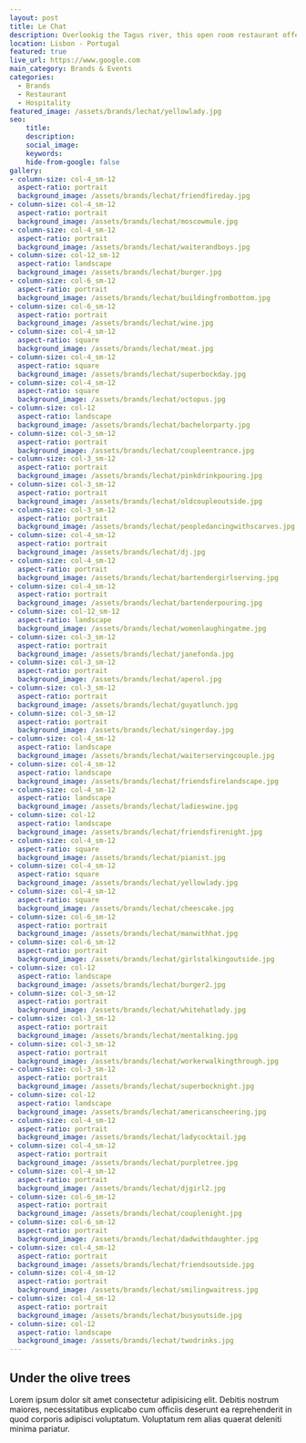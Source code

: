 ```yaml
---
layout: post
title: Le Chat
description: Overlookig the Tagus river, this open room restaurant offers great views, food and atmosphere to its customers
location: Lisbon - Portugal
featured: true
live_url: https://www.google.com
main_category: Brands & Events
categories:
  - Brands
  - Restaurant
  - Hospitality
featured_image: /assets/brands/lechat/yellowlady.jpg
seo:
    title:
    description:
    social_image:
    keywords:
    hide-from-google: false 
gallery:
- column-size: col-4_sm-12
  aspect-ratio: portrait
  background_image: /assets/brands/lechat/friendfireday.jpg
- column-size: col-4_sm-12
  aspect-ratio: portrait
  background_image: /assets/brands/lechat/moscowmule.jpg
- column-size: col-4_sm-12
  aspect-ratio: portrait
  background_image: /assets/brands/lechat/waiterandboys.jpg
- column-size: col-12_sm-12
  aspect-ratio: landscape
  background_image: /assets/brands/lechat/burger.jpg
- column-size: col-6_sm-12
  aspect-ratio: portrait
  background_image: /assets/brands/lechat/buildingfrombottom.jpg
- column-size: col-6_sm-12
  aspect-ratio: portrait
  background_image: /assets/brands/lechat/wine.jpg
- column-size: col-4_sm-12
  aspect-ratio: square
  background_image: /assets/brands/lechat/meat.jpg
- column-size: col-4_sm-12
  aspect-ratio: square
  background_image: /assets/brands/lechat/superbockday.jpg
- column-size: col-4_sm-12
  aspect-ratio: square
  background_image: /assets/brands/lechat/octopus.jpg
- column-size: col-12
  aspect-ratio: landscape
  background_image: /assets/brands/lechat/bachelorparty.jpg
- column-size: col-3_sm-12
  aspect-ratio: portrait
  background_image: /assets/brands/lechat/coupleentrance.jpg
- column-size: col-3_sm-12
  aspect-ratio: portrait
  background_image: /assets/brands/lechat/pinkdrinkpouring.jpg
- column-size: col-3_sm-12
  aspect-ratio: portrait
  background_image: /assets/brands/lechat/oldcoupleoutside.jpg
- column-size: col-3_sm-12
  aspect-ratio: portrait
  background_image: /assets/brands/lechat/peopledancingwithscarves.jpg
- column-size: col-4_sm-12
  aspect-ratio: portrait
  background_image: /assets/brands/lechat/dj.jpg
- column-size: col-4_sm-12
  aspect-ratio: portrait
  background_image: /assets/brands/lechat/bartendergirlserving.jpg
- column-size: col-4_sm-12
  aspect-ratio: portrait
  background_image: /assets/brands/lechat/bartenderpouring.jpg
- column-size: col-12_sm-12
  aspect-ratio: landscape
  background_image: /assets/brands/lechat/womenlaughingatme.jpg
- column-size: col-3_sm-12
  aspect-ratio: portrait
  background_image: /assets/brands/lechat/janefonda.jpg
- column-size: col-3_sm-12
  aspect-ratio: portrait
  background_image: /assets/brands/lechat/aperol.jpg
- column-size: col-3_sm-12
  aspect-ratio: portrait
  background_image: /assets/brands/lechat/guyatlunch.jpg
- column-size: col-3_sm-12
  aspect-ratio: portrait
  background_image: /assets/brands/lechat/singerday.jpg
- column-size: col-4_sm-12
  aspect-ratio: landscape
  background_image: /assets/brands/lechat/waiterservingcouple.jpg
- column-size: col-4_sm-12
  aspect-ratio: landscape
  background_image: /assets/brands/lechat/friendsfirelandscape.jpg
- column-size: col-4_sm-12
  aspect-ratio: landscape
  background_image: /assets/brands/lechat/ladieswine.jpg
- column-size: col-12
  aspect-ratio: landscape
  background_image: /assets/brands/lechat/friendsfirenight.jpg
- column-size: col-4_sm-12
  aspect-ratio: square
  background_image: /assets/brands/lechat/pianist.jpg
- column-size: col-4_sm-12
  aspect-ratio: square
  background_image: /assets/brands/lechat/yellowlady.jpg
- column-size: col-4_sm-12
  aspect-ratio: square
  background_image: /assets/brands/lechat/cheescake.jpg
- column-size: col-6_sm-12
  aspect-ratio: portrait
  background_image: /assets/brands/lechat/manwithhat.jpg
- column-size: col-6_sm-12
  aspect-ratio: portrait
  background_image: /assets/brands/lechat/girlstalkingoutside.jpg
- column-size: col-12
  aspect-ratio: landscape
  background_image: /assets/brands/lechat/burger2.jpg
- column-size: col-3_sm-12
  aspect-ratio: portrait
  background_image: /assets/brands/lechat/whitehatlady.jpg
- column-size: col-3_sm-12
  aspect-ratio: portrait
  background_image: /assets/brands/lechat/mentalking.jpg
- column-size: col-3_sm-12
  aspect-ratio: portrait
  background_image: /assets/brands/lechat/workerwalkingthrough.jpg
- column-size: col-3_sm-12
  aspect-ratio: portrait
  background_image: /assets/brands/lechat/superbocknight.jpg
- column-size: col-12
  aspect-ratio: landscape
  background_image: /assets/brands/lechat/americanscheering.jpg
- column-size: col-4_sm-12
  aspect-ratio: portrait
  background_image: /assets/brands/lechat/ladycocktail.jpg
- column-size: col-4_sm-12
  aspect-ratio: portrait
  background_image: /assets/brands/lechat/purpletree.jpg
- column-size: col-4_sm-12
  aspect-ratio: portrait
  background_image: /assets/brands/lechat/djgirl2.jpg
- column-size: col-6_sm-12
  aspect-ratio: portrait
  background_image: /assets/brands/lechat/couplenight.jpg
- column-size: col-6_sm-12
  aspect-ratio: portrait
  background_image: /assets/brands/lechat/dadwithdaughter.jpg
- column-size: col-4_sm-12
  aspect-ratio: portrait
  background_image: /assets/brands/lechat/friendsoutside.jpg
- column-size: col-4_sm-12
  aspect-ratio: portrait
  background_image: /assets/brands/lechat/smilingwaitress.jpg
- column-size: col-4_sm-12
  aspect-ratio: portrait
  background_image: /assets/brands/lechat/busyoutside.jpg
- column-size: col-12
  aspect-ratio: landscape
  background_image: /assets/brands/lechat/twodrinks.jpg
---
```


## Under the olive trees

Lorem ipsum dolor sit amet consectetur adipisicing elit. Debitis nostrum maiores, necessitatibus explicabo cum officiis deserunt ea reprehenderit in quod corporis adipisci voluptatum. Voluptatum rem alias quaerat deleniti minima pariatur.


